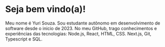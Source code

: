 # Seja bem vindo(a)!
Meu nome é Yuri Souza. Sou estudante autônomo em desenvolvimento de software desde o inicio de 2023. No meu GitHub, trago conhecimentos e experiências das tecnologias: Node.js, React, HTML, CSS. Next.js, Git, Typescript e SQL. 

<!--
**yurissz/yurissz** is a ✨ _special_ ✨ repository because its `README.md` (this file) appears on your GitHub profile.

Here are some ideas to get you started:

- 🔭 I’m currently working on ...
- 🌱 I’m currently learning ...
- 👯 I’m looking to collaborate on ...
- 🤔 I’m looking for help with ...
- 💬 Ask me about ...
- 📫 How to reach me: ...
- 😄 Pronouns: ...
- ⚡ Fun fact: ...
-->
